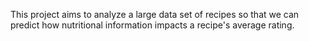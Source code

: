 This project aims to analyze a large data set of recipes so that we can predict how nutritional information impacts a recipe's average rating.

